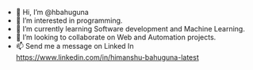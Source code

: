 - 👋 Hi, I’m @hbahuguna
- 👀 I’m interested in programming.
- 🌱 I’m currently learning Software development and Machine Learning.
- 💞️ I’m looking to collaborate on Web and Automation projects.
- 📫 Send me a message on Linked In https://www.linkedin.com/in/himanshu-bahuguna-latest

<!---
hbahuguna/hbahuguna is a ✨ special ✨ repository because its `README.md` (this file) appears on your GitHub profile.
You can click the Preview link to take a look at your changes.
--->

